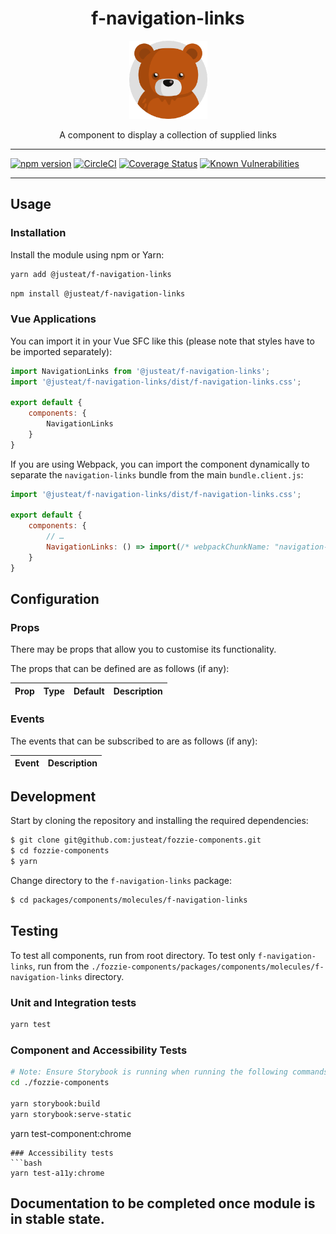 <div align="center">

# f-navigation-links

<img width="125" alt="Fozzie Bear" src="../../../../bear.png" />

A component to display a collection of supplied links

</div>

---

[![npm version](https://badge.fury.io/js/%40justeat%2Ff-navigation-links.svg)](https://badge.fury.io/js/%40justeat%2Ff-navigation-links)
[![CircleCI](https://circleci.com/gh/justeat/fozzie-components.svg?style=svg)](https://circleci.com/gh/justeat/workflows/fozzie-components)
[![Coverage Status](https://coveralls.io/repos/github/justeat/f-navigation-links/badge.svg)](https://coveralls.io/github/justeat/f-navigation-links)
[![Known Vulnerabilities](https://snyk.io/test/github/justeat/f-navigation-links/badge.svg?targetFile=package.json)](https://snyk.io/test/github/justeat/f-navigation-links?targetFile=package.json)

---

## Usage

### Installation

Install the module using npm or Yarn:

```sh
yarn add @justeat/f-navigation-links
```

```sh
npm install @justeat/f-navigation-links
```



### Vue Applications

You can import it in your Vue SFC like this (please note that styles have to be imported separately):

```js
import NavigationLinks from '@justeat/f-navigation-links';
import '@justeat/f-navigation-links/dist/f-navigation-links.css';

export default {
    components: {
        NavigationLinks
    }
}
```

If you are using Webpack, you can import the component dynamically to separate the `navigation-links` bundle from the main `bundle.client.js`:

```js
import '@justeat/f-navigation-links/dist/f-navigation-links.css';

export default {
    components: {
        // …
        NavigationLinks: () => import(/* webpackChunkName: "navigation-links" */ '@justeat/f-navigation-links')
    }
}
```

## Configuration

### Props

There may be props that allow you to customise its functionality.

The props that can be defined are as follows (if any):

| Prop  | Type  | Default | Description |
| ----- | ----- | ------- | ----------- |

### Events

The events that can be subscribed to are as follows (if any):

| Event | Description |
| ----- | ----------- |

## Development

Start by cloning the repository and installing the required dependencies:

```sh
$ git clone git@github.com:justeat/fozzie-components.git
$ cd fozzie-components
$ yarn
```

Change directory to the `f-navigation-links` package:

```sh
$ cd packages/components/molecules/f-navigation-links
```

## Testing

To test all components, run from root directory.
To test only `f-navigation-links`, run from the `./fozzie-components/packages/components/molecules/f-navigation-links` directory.

### Unit and Integration tests

```sh
yarn test
```

### Component and Accessibility Tests

```bash
# Note: Ensure Storybook is running when running the following commands
cd ./fozzie-components

yarn storybook:build
yarn storybook:serve-static
```

yarn test-component:chrome
```
### Accessibility tests
```bash
yarn test-a11y:chrome
```
## Documentation to be completed once module is in stable state.


